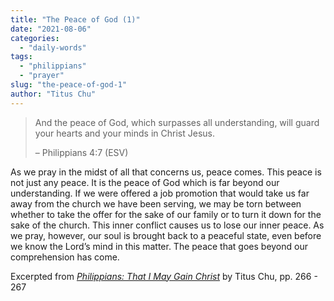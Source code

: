 ```yaml
---
title: "The Peace of God (1)"
date: "2021-08-06"
categories: 
  - "daily-words"
tags: 
  - "philippians"
  - "prayer"
slug: "the-peace-of-god-1"
author: "Titus Chu"
---
```


> And the peace of God, which surpasses all understanding, will guard your hearts and your minds in Christ Jesus.
> 
> – Philippians 4:7 (ESV)

As we pray in the midst of all that concerns us, peace comes. This peace is not just any peace. It is the peace of God which is far beyond our understanding. If we were offered a job promotion that would take us far away from the church we have been serving, we may be torn between whether to take the offer for the sake of our family or to turn it down for the sake of the church. This inner conflict causes us to lose our inner peace. As we pray, however, our soul is brought back to a peaceful state, even before we know the Lord’s mind in this matter. The peace that goes beyond our comprehension has come.

Excerpted from _[Philippians: That I May Gain Christ](https://www.asweetsavor.org/book-philippians/)_ by Titus Chu, pp. 266 - 267
